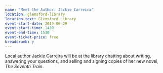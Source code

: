 ```yaml
---
name: "Meet the Author: Jackie Carreira"
location: glemsford-library
location-text: Glemsford Library
event-start-date: 2019-06-29
event-start-time: 1430
event-end-time: 1530
event-ticket-price: free
breadcrumb: y
---
```


Local author Jackie Carreira will be at the library chatting about writing, answering your questions, and selling and signing copies of her new novel, <cite>The Seventh Train</cite>.
